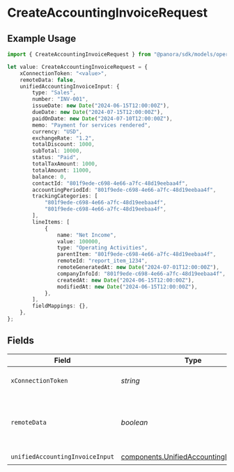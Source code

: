 # CreateAccountingInvoiceRequest

## Example Usage

```typescript
import { CreateAccountingInvoiceRequest } from "@panora/sdk/models/operations";

let value: CreateAccountingInvoiceRequest = {
    xConnectionToken: "<value>",
    remoteData: false,
    unifiedAccountingInvoiceInput: {
        type: "Sales",
        number: "INV-001",
        issueDate: new Date("2024-06-15T12:00:00Z"),
        dueDate: new Date("2024-07-15T12:00:00Z"),
        paidOnDate: new Date("2024-07-10T12:00:00Z"),
        memo: "Payment for services rendered",
        currency: "USD",
        exchangeRate: "1.2",
        totalDiscount: 1000,
        subTotal: 10000,
        status: "Paid",
        totalTaxAmount: 1000,
        totalAmount: 11000,
        balance: 0,
        contactId: "801f9ede-c698-4e66-a7fc-48d19eebaa4f",
        accountingPeriodId: "801f9ede-c698-4e66-a7fc-48d19eebaa4f",
        trackingCategories: [
            "801f9ede-c698-4e66-a7fc-48d19eebaa4f",
            "801f9ede-c698-4e66-a7fc-48d19eebaa4f",
        ],
        lineItems: [
            {
                name: "Net Income",
                value: 100000,
                type: "Operating Activities",
                parentItem: "801f9ede-c698-4e66-a7fc-48d19eebaa4f",
                remoteId: "report_item_1234",
                remoteGeneratedAt: new Date("2024-07-01T12:00:00Z"),
                companyInfoId: "801f9ede-c698-4e66-a7fc-48d19eebaa4f",
                createdAt: new Date("2024-06-15T12:00:00Z"),
                modifiedAt: new Date("2024-06-15T12:00:00Z"),
            },
        ],
        fieldMappings: {},
    },
};
```

## Fields

| Field                                                                                                | Type                                                                                                 | Required                                                                                             | Description                                                                                          | Example                                                                                              |
| ---------------------------------------------------------------------------------------------------- | ---------------------------------------------------------------------------------------------------- | ---------------------------------------------------------------------------------------------------- | ---------------------------------------------------------------------------------------------------- | ---------------------------------------------------------------------------------------------------- |
| `xConnectionToken`                                                                                   | *string*                                                                                             | :heavy_check_mark:                                                                                   | The connection token                                                                                 |                                                                                                      |
| `remoteData`                                                                                         | *boolean*                                                                                            | :heavy_minus_sign:                                                                                   | Set to true to include data from the original Accounting software.                                   | false                                                                                                |
| `unifiedAccountingInvoiceInput`                                                                      | [components.UnifiedAccountingInvoiceInput](../../models/components/unifiedaccountinginvoiceinput.md) | :heavy_check_mark:                                                                                   | N/A                                                                                                  |                                                                                                      |